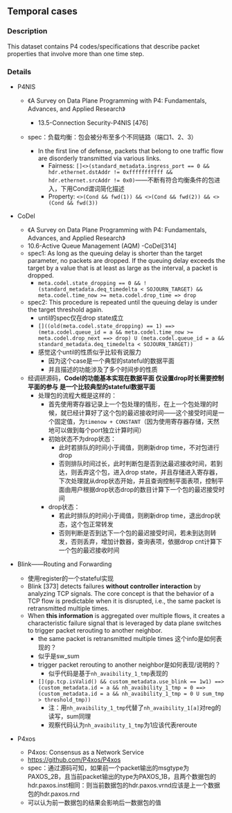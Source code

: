 ## Temporal cases

### Description

This dataset contains P4 codes/specifications that describe packet properties that involve more than one time step.

### Details

- P4NIS
  - 《A Survey on Data Plane Programming with P4: Fundamentals, Advances, and Applied Research》
    - 13.5-Connection Security-P4NIS [476]

  - spec：负载均衡：包会被分布至多个不同链路（端口1、2、3）
    - In the first line of defense, packets that belong to one traffic flow are disorderly transmitted via various links.
      - Fairness: `[]<>(standard_metadata.ingress_port == 0 && hdr.ethernet.dstAddr != 0xfffffffffff && hdr.ethernet.srcAddr != 0x0)`——不断有符合均衡条件的包进入，下用Cond谓词简化描述
      - Property: `<>(Cond && fwd(1)) && <>(Cond && fwd(2)) && <>(Cond && fwd(3))`
  
- CoDel
  - 《A Survey on Data Plane Programming with P4: Fundamentals, Advances, and Applied Research》
  - 10.6-Active Queue Management (AQM) -CoDel[314]
  - spec1:  As long as the queuing delay is shorter than the target parameter, no packets are dropped.  If the queuing delay exceeds the target by a value that is at least as large as the interval, a packet is dropped.
    - `meta.codel.state_dropping == 0 && !(standard_metadata.deq_timedelta < SOJOURN_TARGET) && meta.codel.time_now >= meta.codel.drop_time => drop`
  - spec2: This procedure is repeated until the queuing delay is under the target threshold again.
    - until的spec仅在drop state成立
    - `[]((old(meta.codel.state_dropping) == 1) ==> (meta.codel.queue_id = a && meta.codel.time_now >= meta.codel.drop_next ==> drop) U (meta.codel.queue_id = a && standard_metadata.deq_timedelta < SOJOURN_TARGET))`
    - 感觉这个until的性质似乎比较有说服力
      - 因为这个case是一个典型的stateful的数据平面
      - 并且描述的功能涉及了多个时间步的性质
  - 经调研源码，**Codel的功能基本实现在数据平面 仅设置drop时长需要控制平面的参与 是一个比较典型的stateful数据平面**
    - 处理包的流程大概是这样的：
      - 首先使用寄存器记录上一个包处理的情形，在上一个包处理的时候，就已经计算好了这个包的最迟接收时间——这个接受时间是一个固定值，为`timenow + CONSTANT`（因为使用寄存器存储，天然地可以做到每个port独立计算时间）
      - 初始状态不为drop状态：
        - 此时若排队的时间小于阈值，则刷新drop time，不对包进行drop
        - 否则排队时间过长，此时判断包是否到达最迟接收时间，若到达，则丢弃这个包，进入drop state，并且存储进入寄存器，下次处理就从drop状态开始，并且查询控制平面表项，控制平面由用户根据drop状态drop的数目计算下一个包的最迟接受时间
      - drop状态：
        - 若此时排队的时间小于阈值，则刷新drop time，退出drop状态，这个包正常转发
        - 否则判断是否到达下一个包的最迟接受时间，若未到达则转发，否则丢弃，增加计数器，查询表项，依据drop cnt计算下一个包的最迟接收时间
- Blink——Routing and Forwarding
  - 使用register的一个stateful实现
  - Blink [373] detects failures **without controller interaction** by analyzing TCP signals. The core concept is that the behavior of a TCP flow is predictable when it is disrupted, i.e., the same packet is retransmitted multiple times. 
  - When **this information** is aggregated over multiple flows, it creates a characteristic failure signal that is leveraged by data plane switches to trigger packet rerouting to another neighbor.
    -  the same packet is retransmitted multiple times 这个info是如何表现的？
      - 似乎是sw_sum
    - trigger packet rerouting to another neighbor是如何表现/说明的？
      - 似乎代码是基于`nh_avaibility_1_tmp`表现的
    - `[](pp.tcp.isValid() && custom_metadata.use_blink == 1w1) ==>(custom_metadata.id = a && nh_avaibility_1_tmp = 0 ==> (custom_metadata.id = a && nh_avaibility_1_tmp = 0 U sum_tmp > threshold_tmp))`
      - 注：用`nh_avaibility_1_tmp`代替了`nh_avaibility_1[a]`对reg的读写，sum同理
      - 观察代码认为`nh_avaibility_1_tmp`为1应该代表reroute
- P4xos
  - P4xos: Consensus as a Network Service
  - https://github.com/P4xos/P4xos
  - spec：通过源码可知，如果前一个packet输出的msgtype为PAXOS_2B，且当前packet输出的type为PAXOS_1B，且两个数据包的hdr.paxos.inst相同：则当前数据包的hdr.paxos.vrnd应该是上一个数据包的hdr.paxos.rnd
  - 可以认为前一数据包的结果会影响后一数据包的值

